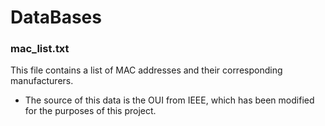 # DataBases


### mac_list.txt
This file contains a list of MAC addresses and their corresponding manufacturers. 

- The source of this data is the OUI from IEEE, which has been modified for the purposes of this project.
